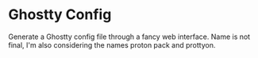 # Ghostty Config

Generate a Ghostty config file through a fancy web interface. Name is not final, I'm also considering the names proton pack and prottyon.